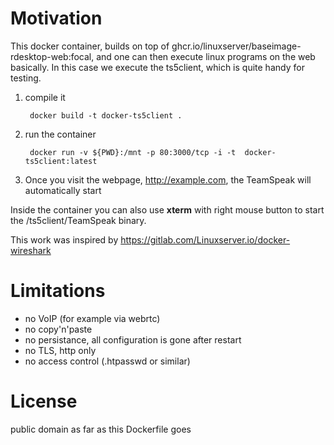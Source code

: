 # Motivation

This docker container, builds on top of ghcr.io/linuxserver/baseimage-rdesktop-web:focal, and one can then execute linux programs on the web basically.
In this case we execute the ts5client, which is quite handy for testing.

1. compile it

        docker build -t docker-ts5client .

2. run the container

        docker run -v ${PWD}:/mnt -p 80:3000/tcp -i -t  docker-ts5client:latest

3. Once you visit the webpage, http://example.com, the TeamSpeak will automatically start

  Inside the container you can also use **xterm** with right mouse button to start the /ts5client/TeamSpeak binary.

This work was inspired by https://gitlab.com/Linuxserver.io/docker-wireshark

#  Limitations

* no VoIP (for example via webrtc)
* no copy'n'paste
* no persistance, all configuration is gone after restart
* no TLS, http only
* no access control (.htpasswd or similar)
# License

public domain as far as this Dockerfile goes
